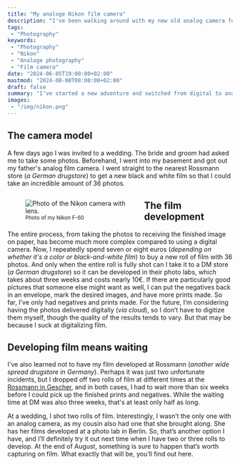 ```yaml
---
title: "My analoge Nikon film camera"
description: "I've been walking around with my new old analog camera for a few days now and shooting photos on film again."
tags:
 - "Photography"
keywords:
 - "Photography"
 - "Nikon"
 - "Analoge photography"
 - "Film camera"
date: "2024-06-05T19:00:00+02:00"
mastmod: "2024-08-08T08:00:00+02:00"
draft: false
summary: "I've started a new adventure and switched from digital to analog photography on film. Now I can buy loads of new film again and have it developed. Just like in the old days."
images:
 - "/img/nikon.png"
---
```


## The camera model
A few days ago I was invited to a wedding. The bride and groom had asked me to take some photos. Beforehand, I went into my basement and got out my father's analog film camera. I went straight to the nearest Rossmann store (_a German drugstore_) to get a new black and white film so that I could take an incredible amount of 36 photos.

<figure vocab="https://schema.org/" typeof="Photograph" style="float: left; width: 50%; margin-right: 1em;">
    <img alt="Photo of the Nikon camera with lens." srcset="https://mariustimmer.de/img/nikon_small.webp 480w, https://mariustimmer.de/img/nikon.webp" src="https://mariustimmer.de/img/nikon.webp" />
    <figcaption>
        <small>
            <span property="abstract">Photo of my Nikon F-60</span>
        </small>
    </figcaption>
</figure>

## The film development
The entire process, from taking the photos to receiving the finished image on paper, has become much more complex compared to using a digital camera. Now, I repeatedly spend seven or eight euros (_depending on whether it's a color or black-and-white film_) to buy a new roll of film with 36 photos. And only when the entire roll is fully shot can I take it to a DM store (_a German drugstore_) so it can be developed in their photo labs, which takes about three weeks and costs nearly 10€. If there are particularly good pictures that someone else might want as well, I can put the negatives back in an envelope, mark the desired images, and have more prints made. So far, I’ve only had negatives and prints made. For the future, I’m considering having the photos delivered digitally (_via cloud_), so I don’t have to digitize them myself, though the quality of the results tends to vary. But that may be because I suck at digitalizing film.

## Developing film means waiting
I've also learned not to have my film developed at Rossmann (_another wide spread drugstore in Germany_). Perhaps it was just two unfortunate incidents, but I dropped off two rolls of film at different times at the [Rossmann in Gescher](https://www.rossmann.de/de/filialen/nordrhein-westfalen/gescher/hofstr--2.html), and in both cases, I had to wait more than six weeks before I could pick up the finished prints and negatives. While the waiting time at DM was also three weeks, that's at least only half as long.

At a wedding, I shot two rolls of film. Interestingly, I wasn’t the only one with an analog camera, as my cousin also had one that she brought along. She has her films developed at a photo lab in Berlin. So, that’s another option I have, and I’ll definitely try it out next time when I have two or three rolls to develop. At the end of August, something is sure to happen that’s worth capturing on film. What exactly that will be, you’ll find out here.
